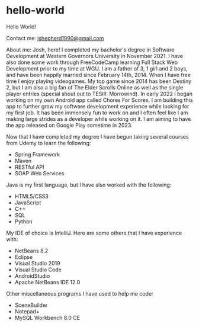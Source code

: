 # hello-world
Hello World!

Contact me:
jshepherd1990@gmail.com

About me:
Josh, here!  I completed my bachelor's degree in Software Development at Western Governors University in November 2021.  I have also done some work through FreeCodeCamp learning Full Stack Web Development prior to my time at WGU.  I am a father of 3, 1 girl and 2 boys, and have been happily married since February 14th, 2014.  When I have free time I enjoy playing videogames.  My top game since 2014 has been Destiny 2, but I am also a big fan of The Elder Scrolls Online as well as the single player entries (special shout out to TESIII: Morrowind).  In early 2022 I began working on my own Android app called Chores For Scores.  I am building this app to further grow my software development experience while looking for my first job.  It has been immensely fun to work on and I often feel like I am making large strides as a developer while working on it.  I am aiming to have the app released on Google Play sometime in 2023.

Now that I have completed my degree I have begun taking several courses from Udemy to learn the following:
  - Spring Framework
  - Maven
  - RESTful API
  - SOAP Web Services
  

Java is my first language, but I have also worked with the following:
  - HTML5/CSS3
  - JavaScript
  - C++
  - SQL
  - Python


My IDE of choice is IntelliJ.  Here are some others that I have experience with:
  - NetBeans 8.2
  - Eclipse
  - Visual Studio 2019
  - Visual Studio Code
  - AndroidStudio
  - Apache NetBeans IDE 12.0


Other miscellaneous programs I have used to help me code:
  - SceneBuilder
  - Notepad+
  - MySQL Workbench 8.0 CE
